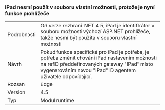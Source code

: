 ### <a name="ipad-should-not-be-used-in-custom-capabilities-file-because-it-is-now-a-browser-capability"></a>IPad nesmí použít v souboru vlastní možnosti, protože je nyní funkce prohlížeče

|   |   |
|---|---|
|Podrobnosti|Od verze rozhraní .NET 4.5, iPad je identifikátor v souboru možnosti výchozí ASP.NET prohlížeče, takže nesmí být použita v souboru vlastní možnosti|
|Návrh|Pokud funkce specifické pro iPad je potřeba, je potřeba změnit chování iPad nastavením možnosti na refID předdefinovaných gateway &quot;IPad&quot; místo vygenerováním novou &quot;IPad&quot; ID agentem uživatele odpovídající.|
|Rozsah|Edge|
|Version|4.5|
|Typ|Modul runtime|

